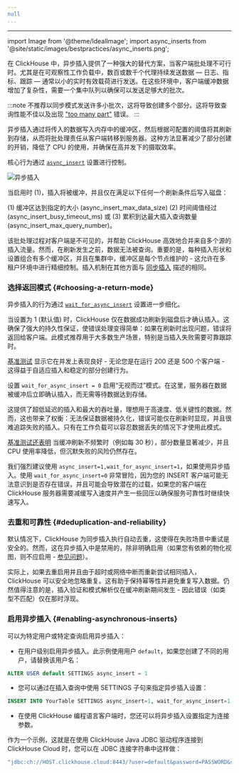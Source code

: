 ```yaml
---
null
...
```

---

import Image from '@theme/IdealImage';
import async_inserts from '@site/static/images/bestpractices/async_inserts.png';

在 ClickHouse 中，异步插入提供了一种强大的替代方案，当客户端批处理不可行时。尤其是在可观察性工作负载中，数百或数千个代理持续发送数据 — 日志、指标、跟踪 — 通常以小的实时有效载荷进行发送。在这些环境中，客户端缓冲数据增加了复杂性，需要一个集中队列以确保可以发送足够大的批次。

:::note
不推荐以同步模式发送许多小批次，这将导致创建多个部分。这将导致查询性能不佳以及出现 ["too many part"](/knowledgebase/exception-too-many-parts) 错误。
:::

异步插入通过将传入的数据写入内存中的缓冲区，然后根据可配置的阈值将其刷新到存储，从而将批处理责任从客户端转移到服务器。这种方法显著减少了部分创建的开销，降低了 CPU 的使用，并确保在高并发下的摄取效率。

核心行为通过 [`async_insert`](/operations/settings/settings#async_insert) 设置进行控制。

<Image img={async_inserts} size="lg" alt="异步插入"/>

当启用时 (1)，插入将被缓冲，并且仅在满足以下任何一个刷新条件后写入磁盘：

(1) 缓冲区达到指定的大小 (async_insert_max_data_size) 
(2) 时间阈值经过 (async_insert_busy_timeout_ms) 或 
(3) 累积到达最大插入查询数量 (async_insert_max_query_number)。

该批处理过程对客户端是不可见的，并帮助 ClickHouse 高效地合并来自多个源的插入流量。然而，在刷新发生之前，数据无法被查询。重要的是，每种插入形状和设置组合有多个缓冲区，并且在集群中，缓冲区是每个节点维护的 - 这允许在多租户环境中进行精细控制。插入机制在其他方面与 [同步插入](/best-practices/selecting-an-insert-strategy#synchronous-inserts-by-default) 描述的相同。

### 选择返回模式 {#choosing-a-return-mode}

异步插入的行为通过 [`wait_for_async_insert`](/operations/settings/settings#wait_for_async_insert) 设置进一步细化。

当设置为 1 (默认值) 时，ClickHouse 仅在数据成功刷新到磁盘后才确认插入。这确保了强大的持久性保证，使错误处理变得简单：如果在刷新时出现问题，错误将返回给客户端。此模式推荐用于大多数生产场景，特别是当插入失败需要可靠跟踪时。

[基准测试](https://clickhouse.com/blog/asynchronous-data-inserts-in-clickhouse) 显示它在并发上表现良好 - 无论您是在运行 200 还是 500 个客户端 - 这得益于自适应插入和稳定的部分创建行为。

设置 `wait_for_async_insert = 0` 启用“无视而过”模式。在这里，服务器在数据被缓冲后立即确认插入，而无需等待数据达到存储。

这提供了超低延迟的插入和最大的吞吐量，理想用于高速度、低关键性的数据。然而，这也带来了权衡：无法保证数据被持久化，错误可能仅在刷新时显现，并且很难追踪失败的插入。只有在工作负载可以容忍数据丢失的情况下才使用此模式。

[基准测试还表明](https://clickhouse.com/blog/asynchronous-data-inserts-in-clickhouse) 当缓冲刷新不频繁时（例如每 30 秒），部分数量显著减少，并且 CPU 使用率降低，但沉默失败的风险仍然存在。

我们强烈建议使用 `async_insert=1,wait_for_async_insert=1`，如果使用异步插入。使用 `wait_for_async_insert=0` 非常冒险，因为您的 INSERT 客户端可能无法意识到是否存在错误，并且可能会导致潜在的过载，如果您的客户端在 ClickHouse 服务器需要减缓写入速度并产生一些回压以确保服务可靠性时继续快速写入。

### 去重和可靠性 {#deduplication-and-reliability}

默认情况下，ClickHouse 为同步插入执行自动去重，这使得在失败场景中重试是安全的。然而，这在异步插入中是禁用的，除非明确启用（如果您有依赖的物化视图，则不应启用 - [参见问题](https://github.com/ClickHouse/ClickHouse/issues/66003)）。

实际上，如果去重启用并且由于超时或网络中断而重新尝试相同插入，ClickHouse 可以安全地忽略重复。这有助于保持幂等性并避免重复写入数据。仍然值得注意的是，插入验证和模式解析仅在缓冲刷新期间发生 - 因此错误（如类型不匹配）仅在那时浮现。

### 启用异步插入 {#enabling-asynchronous-inserts}

可以为特定用户或特定查询启用异步插入：

- 在用户级别启用异步插入。此示例使用用户 `default`，如果您创建了不同的用户，请替换该用户名：
```sql
ALTER USER default SETTINGS async_insert = 1
```
- 您可以通过在插入查询中使用 SETTINGS 子句来指定异步插入设置：
```sql
INSERT INTO YourTable SETTINGS async_insert=1, wait_for_async_insert=1 VALUES (...)
```
- 在使用 ClickHouse 编程语言客户端时，您还可以将异步插入设置指定为连接参数。

作为一个示例，这就是在使用 ClickHouse Java JDBC 驱动程序连接到 ClickHouse Cloud 时，您可以在 JDBC 连接字符串中这样做：
```bash
"jdbc:ch://HOST.clickhouse.cloud:8443/?user=default&password=PASSWORD&ssl=true&custom_http_params=async_insert=1,wait_for_async_insert=1"
```
